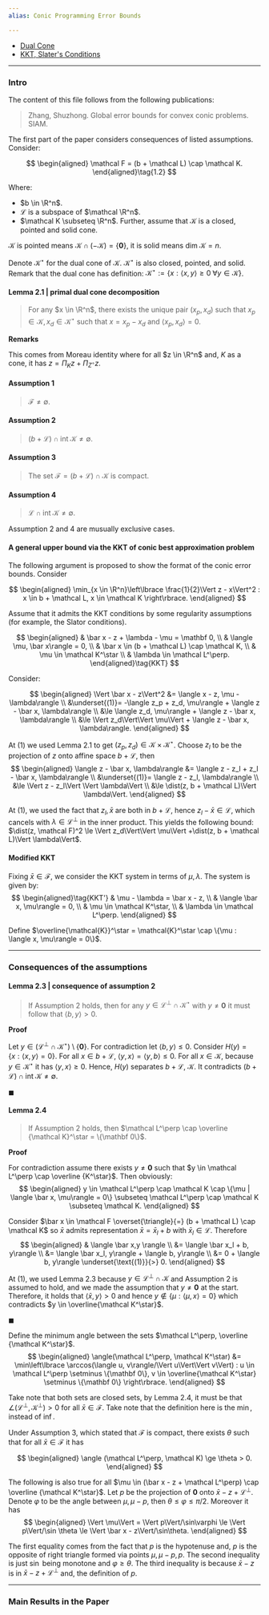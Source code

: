 ```yaml
---
alias: Conic Programming Error Bounds

---
```

- [Dual Cone](Background/Dual%20Cone.md)
- [KKT, Slater's Conditions](Duality/KKT,%20Slater's%20Conditions.md)

---
### **Intro**

The content of this file follows from the following publications: 
> Zhang, Shuzhong. Global error bounds for convex conic problems. SIAM.

The first part of the paper considers consequences of listed assumptions. 
Consider: 

$$
\begin{aligned}
    \mathcal F = (b + \mathcal L) \cap \mathcal K. 
\end{aligned}\tag{1.2}
$$

Where: 
- $b \in \R^n$. 
- $\mathcal L$ is a subspace of $\mathcal \R^n$. 
- $\mathcal K \subseteq \R^n$. Further, assume that $\mathcal K$ is a closed, pointed and solid cone. 


$\mathcal K$ is pointed means $\mathcal K \cap (- \mathcal K) = \{\mathbf 0\}$, it is solid means $\text{dim}\; \mathcal K = n$. 

Denote $\mathcal K^\star$ for the dual cone of $\mathcal K$. 
$\mathcal K^\star$ is also closed, pointed, and solid. 
Remark that the dual cone has definition: $\mathcal K^\star := \{x : \langle x, y\rangle \ge 0 \; \forall y \in \mathcal K\}$. 

#### **Lemma 2.1 | primal dual cone decomposition** 
> For any $x \in \R^n$, there exists the unique pair $(x_p, x_d)$ such that $x_p \in \mathcal K, x_d \in \mathcal K^\star$ such that $x = x_p - x_d$ and $\langle x_p, x_d\rangle = 0$. 

**Remarks**

This comes from Moreau identity where for all $z \in \R^n$ and, $K$ as a cone, it has $z = \Pi_K z + \Pi_{Z^\circ}z$. 

#### **Assumption 1**
> $\mathcal F \neq \emptyset$. 

#### **Assumption 2**
> $\mathcal (b + \mathcal L)\cap \text{int}\; \mathcal K \neq \emptyset$. 

#### **Assumption 3**
> The set $\mathcal F = (b + \mathcal L)\cap \mathcal K$ is compact. 

#### **Assumption 4**
> $\mathcal L\cap \text{int}\; \mathcal K\neq \emptyset$. 

Assumption 2 and 4 are musually exclusive cases. 

#### A general upper bound via the KKT of conic best approximation problem

The following argument is proposed to show the format of the conic error bounds. 
Consider

$$
\begin{aligned}
    \min_{x \in \R^n}\left\lbrace
        \frac{1}{2}\Vert z - x\Vert^2 : x \in b + \mathcal L, x \in \mathcal K
    \right\rbrace. 
\end{aligned}
$$

Assume that it admits the KKT conditions by some regularity assumptions (for example, the Slator conditions). 

$$
\begin{aligned}
    &
    \bar x - z + \lambda - \mu = \mathbf 0, 
    \\
    & \langle \mu, \bar x\rangle = 0, 
    \\
    & \bar x \in (b + \mathcal L) \cap \mathcal K,
    \\
    & \mu \in \mathcal K^\star
    \\
    & \lambda \in \mathcal L^\perp. 
\end{aligned}\tag{KKT}
$$

Consider: 

$$
\begin{aligned}
    \Vert \bar x - z\Vert^2 &= 
    \langle x - z, \mu - \lambda\rangle
    \\
    &\underset{(1)}= -\langle z_p + z_d, \mu\rangle + 
    \langle z - \bar x, \lambda\rangle
    \\
    &\le 
    \langle z_d, \mu\rangle + \langle z - \bar x, \lambda\rangle
    \\
    &\le 
    \Vert z_d\Vert\Vert \mu\Vert + \langle z - \bar x, \lambda\rangle. 
\end{aligned}
$$

At (1) we used Lemma 2.1 to get $(z_p, z_d) \in \mathcal K \times \mathcal K^\star$. 
Choose $z_l$ to be the projection of $z$ onto affine space $b + \mathcal L$, then 
$$
\begin{aligned}
    \langle z - \bar x, \lambda\rangle &= 
    \langle z - z_l + z_l -  \bar x, \lambda\rangle
    \\
    &\underset{(1)}= \langle z - z_l, \lambda\rangle
    \\
    &\le \Vert z - z_l\Vert \Vert \lambda\Vert
    \\
    &\le 
    \dist(z, b + \mathcal L)\Vert \lambda\Vert. 
\end{aligned}
$$

At (1), we used the fact that $z_l, \bar x$ are both in $b + \mathcal L$, hence $z_l - \bar x \in \mathcal L$, which cancels with $\lambda \in \mathcal L^\perp$ in the inner product. 
This yields the following bound: $\dist(z, \mathcal F)^2 \le \Vert z_d\Vert\Vert \mu\Vert +\dist(z, b + \mathcal L)\Vert \lambda\Vert$. 

#### Modified KKT

Fixing $\bar x \in \mathcal F$, we consider the KKT system in terms of $\mu, \lambda$. 
The system is given by: 
$$
\begin{aligned}\tag{KKT'}
    & \mu - \lambda = \bar x - z, 
    \\
    & \langle \bar x, \mu\rangle = 0,
    \\
    & \mu \in \mathcal K^\star, 
    \\
    & \lambda \in \mathcal L^\perp. 
\end{aligned}
$$

Define $\overline{\mathcal{K}}^\star = \mathcal{K}^\star \cap \{\mu : \langle x, \mu\rangle = 0\}$. 


---
### **Consequences of the assumptions**

#### **Lemma 2.3 | consequence of assumption 2**
> If Assumption 2 holds, then for any $y \in \mathcal L^\perp \cap \mathcal K^\star$ with $y \neq \mathbf 0$ it must follow that $\langle b, y\rangle > 0$. 

**Proof**

Let $y \in (\mathcal L^\perp \cap \mathcal K^\star)\setminus \{\mathbf 0\}$. 
For contradiction let $\langle b, y\rangle \le 0$. 
Consider $H(y) = \{x : \langle x, y\rangle = 0\}$. 
For all $x \in b + \mathcal L$, $\langle y, x\rangle = \langle y, b\rangle \le 0$. 
For all $x \in \mathcal K$, because $y \in \mathcal K^\star$ it has $\langle y, x\rangle \ge 0$. 
Hence, $H(y)$ separates $b + \mathcal L$, $\mathcal K$. 
It contradicts $(b + \mathcal L)\cap \text{int}\; \mathcal K \neq \emptyset$. 

$\blacksquare$


#### **Lemma 2.4**
> If Assumption 2 holds, then $\mathcal L^\perp \cap \overline {\mathcal K}^\star = \{\mathbf 0\}$. 

**Proof**

For contradiction assume there exists $y \neq \mathbf 0$ such that $y \in \mathcal L^\perp \cap \overline {K^\star}$. 
Then obviously:
$$
\begin{aligned}
    y \in \mathcal L^\perp \cap \mathcal K \cap \{\mu | \langle \bar x, \mu\rangle = 0\} \subseteq \mathcal L^\perp \cap \mathcal K \subseteq \mathcal K. 
\end{aligned}
$$

Consider $\bar x \in \mathcal F \overset{\triangle}{=} (b + \mathcal L) \cap \mathcal K$ so $\bar x$ admits representation $\bar x = \bar x_l + b$ with $\bar x_l \in \mathcal L$. 
Therefore
$$
\begin{aligned}
    & \langle \bar x,y \rangle
    \\
    &= \langle \bar x_l + b, y\rangle
    \\
    &= \langle \bar x_l, y\rangle + \langle b, y\rangle
    \\
    &= 0 + \langle b, y\rangle \underset{\text{(1)}}{>} 0. 
\end{aligned}
$$

At (1), we used Lemma 2.3 because $y \in \mathcal L^\perp \cap \mathcal K$ and Assumption 2 is assumed to hold, and we made the assumption that $y \neq \mathbf 0$ at the start. 
Therefore, it holds that $\langle \bar x, y\rangle > 0$ and hence $y \not \in \{\mu : \langle \mu, x\rangle = 0\}$ which contradicts $y \in \overline{\mathcal K^\star}$. 

$\blacksquare$


Define the minimum angle between the sets $\mathcal L^\perp, \overline {\mathcal K^\star}$. 
$$
\begin{aligned}
    \angle(\mathcal L^\perp, \mathcal K^\star) 
    &= 
    \min\left\lbrace
        \arccos(\langle u, v\rangle/\Vert u\Vert\Vert v\Vert) : 
        u \in \mathcal L^\perp \setminus \{\mathbf 0\}, 
        v \in \overline{\mathcal K^\star} \setminus \{\mathbf 0\}
    \right\rbrace. 
\end{aligned}
$$

Take note that both sets are closed sets, by Lemma 2.4, it must be that $\angle (\mathcal L^\perp, \mathcal K^\perp) > 0$ for all $\bar x \in \mathcal F$. 
Take note that the definition here is the $\min$, instead of $\inf$. 

Under Assumption 3, which stated that $\mathcal F$ is compact, there exists $\theta$ such that for all $\bar x \in \mathcal F$ it has 

$$
\begin{aligned}
    \angle (\mathcal L^\perp, \mathcal K) \ge \theta > 0. 
\end{aligned}
$$

The following is also true for all $\mu \in (\bar x - z + \mathcal L^\perp) \cap \overline {\mathcal K^\star}$. 
Let $p$ be the projection of $\mathbf 0$ onto $\bar x - z + \mathcal L^\perp$. 
Denote $\varphi$ to be the angle between $\mu, \mu - p$, then $\theta \le \varphi \le \pi/2$. 
Moreover it has 
$$
\begin{aligned}
    \Vert \mu\Vert = \Vert p\Vert/\sin\varphi 
    \le \Vert p\Vert/\sin \theta 
    \le \Vert \bar x - z\Vert/\sin\theta. 
\end{aligned}
$$

The first equality comes from the fact that $p$ is the hypotenuse and, $p$ is the opposite of right triangle formed via points $\mu, \mu - p, p$. 
The second inequality is just $\sin$ being monotone and $\varphi \ge \theta$. 
The third inequality is because $\bar x - z$ is in $\bar x - z + \mathcal L^\perp$ and, the definition of $p$. 

---
### **Main Results in the Paper**




